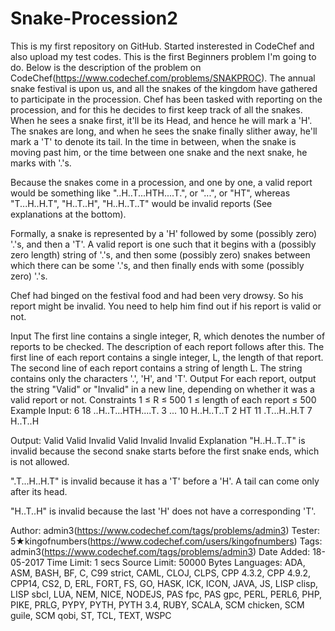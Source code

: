 # Snake-Procession2
This is my first repository on GitHub.
Started insterested in CodeChef and also upload my test codes.
This is the first Beginners problem I'm going to do.
Below is the description of the problem on CodeChef(https://www.codechef.com/problems/SNAKPROC).
The annual snake festival is upon us, and all the snakes of the kingdom have gathered to participate in the procession. Chef has been tasked with reporting on the procession, and for this he decides to first keep track of all the snakes. When he sees a snake first, it'll be its Head, and hence he will mark a 'H'. The snakes are long, and when he sees the snake finally slither away, he'll mark a 'T' to denote its tail. In the time in between, when the snake is moving past him, or the time between one snake and the next snake, he marks with '.'s.

Because the snakes come in a procession, and one by one, a valid report would be something like "..H..T...HTH....T.", or "...", or "HT", whereas "T...H..H.T", "H..T..H", "H..H..T..T" would be invalid reports (See explanations at the bottom).

Formally, a snake is represented by a 'H' followed by some (possibly zero) '.'s, and then a 'T'. A valid report is one such that it begins with a (possibly zero length) string of '.'s, and then some (possibly zero) snakes between which there can be some '.'s, and then finally ends with some (possibly zero) '.'s.

Chef had binged on the festival food and had been very drowsy. So his report might be invalid. You need to help him find out if his report is valid or not.

Input
The first line contains a single integer, R, which denotes the number of reports to be checked. The description of each report follows after this.
The first line of each report contains a single integer, L, the length of that report.
The second line of each report contains a string of length L. The string contains only the characters '.', 'H', and 'T'.
Output
For each report, output the string "Valid" or "Invalid" in a new line, depending on whether it was a valid report or not.
Constraints
1 ≤ R ≤ 500
1 ≤ length of each report ≤ 500
Example
Input:
6
18
..H..T...HTH....T.
3
...
10
H..H..T..T
2
HT
11
.T...H..H.T
7
H..T..H

Output:
Valid
Valid
Invalid
Valid
Invalid
Invalid
Explanation
"H..H..T..T" is invalid because the second snake starts before the first snake ends, which is not allowed.

".T...H..H.T" is invalid because it has a 'T' before a 'H'. A tail can come only after its head.

"H..T..H" is invalid because the last 'H' does not have a corresponding 'T'.

Author:	admin3(https://www.codechef.com/tags/problems/admin3)
Tester:	5★kingofnumbers(https://www.codechef.com/users/kingofnumbers)
Tags:	admin3(https://www.codechef.com/tags/problems/admin3)
Date Added:	18-05-2017
Time Limit:	1 secs
Source Limit:	50000 Bytes
Languages:	ADA, ASM, BASH, BF, C, C99 strict, CAML, CLOJ, CLPS, CPP 4.3.2, CPP 4.9.2, CPP14, CS2, D, ERL, FORT, FS, GO, HASK, ICK, ICON, JAVA, JS, LISP clisp, LISP sbcl, LUA, NEM, NICE, NODEJS, PAS fpc, PAS gpc, PERL, PERL6, PHP, PIKE, PRLG, PYPY, PYTH, PYTH 3.4, RUBY, SCALA, SCM chicken, SCM guile, SCM qobi, ST, TCL, TEXT, WSPC
